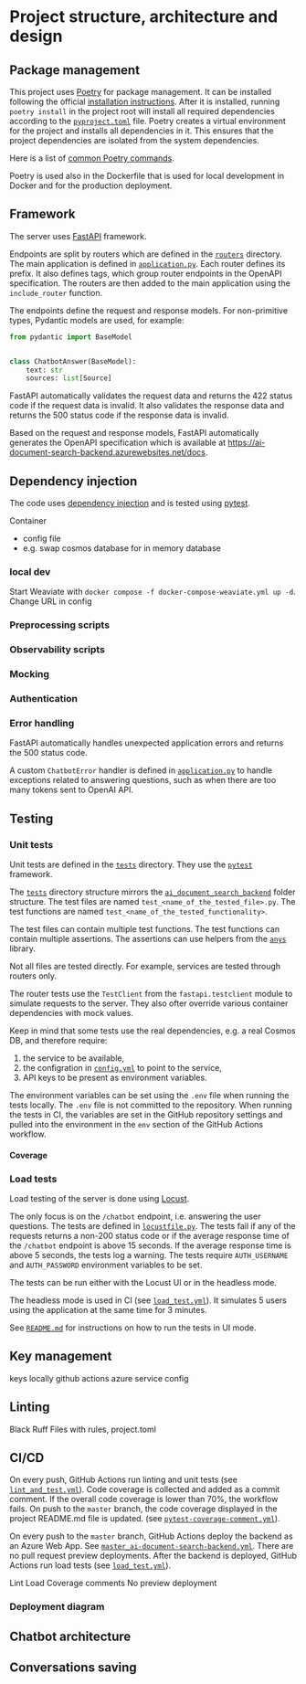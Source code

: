 # Project structure, architecture and design

## Package management

This project uses [Poetry](https://python-poetry.org/) for package management.
It can be installed following the official [installation instructions](https://python-poetry.org/docs/#installation).
After it is installed, running `poetry install` in the project root will install all required dependencies according to the [`pyproject.toml`](../pyproject.toml) file.
Poetry creates a virtual environment for the project and installs all dependencies in it. This ensures that the project
dependencies are isolated from the system dependencies.

Here is a list of [common Poetry commands](../README.md#useful-poetry-commands).

Poetry is used also in the Dockerfile that is used for local development in Docker and for the production deployment.

## Framework

The server uses [FastAPI](https://fastapi.tiangolo.com/tutorial/) framework.

Endpoints are split by routers which are defined in the [`routers`](../ai_document_search_backend/routers) directory.
The main application is defined in [`application.py`](../ai_document_search_backend/application.py).
Each router defines its prefix. It also defines tags, which group router endpoints in the OpenAPI specification.
The routers are then added to the main application using the `include_router` function.

The endpoints define the request and response models. For non-primitive types, Pydantic models are used, for example:

```python
from pydantic import BaseModel


class ChatbotAnswer(BaseModel):
    text: str
    sources: list[Source]
```

FastAPI automatically validates the request data and returns the 422 status code if the request data is invalid.
It also validates the response data and returns the 500 status code if the response data is invalid.

Based on the request and response models, FastAPI automatically generates the OpenAPI specification which is available at https://ai-document-search-backend.azurewebsites.net/docs.

## Dependency injection

The code uses [dependency injection](https://python-dependency-injector.ets-labs.org/examples/fastapi.html) and is
tested using [pytest](https://docs.pytest.org/en/stable/).

Container

- config file
- e.g. swap cosmos database for in memory database

### local dev

Start Weaviate with `docker compose -f docker-compose-weaviate.yml up -d`.
Change URL in config

### Preprocessing scripts

### Observability scripts

### Mocking

### Authentication

### Error handling

FastAPI automatically handles unexpected application errors and returns the 500 status code.

A custom `ChatbotError` handler is defined in [`application.py`](../ai_document_search_backend/application.py) to handle exceptions related to answering questions, such as when there are too many tokens sent to OpenAI API.

## Testing

### Unit tests

Unit tests are defined in the [`tests`](../tests) directory.
They use the [`pytest`](https://docs.pytest.org/en/stable/) framework.

The [`tests`](../tests) directory structure mirrors the [`ai_document_search_backend`](../ai_document_search_backend) folder structure. The test files are named `test_<name_of_the_tested_file>.py`. The test functions are named `test_<name_of_the_tested_functionality>`.

The test files can contain multiple test functions. The test functions can contain multiple assertions. The assertions can use helpers from the [`anys`](https://github.com/jwodder/anys) library.

Not all files are tested directly. For example, services are tested through routers only.

The router tests use the `TestClient` from the `fastapi.testclient` module to simulate requests to the server.
They also ofter override various container dependencies with mock values.

Keep in mind that some tests use the real dependencies, e.g. a real Cosmos DB, and therefore require:

1. the service to be available,
2. the configration in [`config.yml`](../config.yml) to point to the service,
3. API keys to be present as environment variables.

The environment variables can be set using the `.env` file when running the tests locally. The `.env` file is not committed to the repository.
When running the tests in CI, the variables are set in the GitHub repository settings and pulled into the environment in the `env` section of the GitHub Actions workflow.

#### Coverage

### Load tests

Load testing of the server is done using [Locust](https://locust.io/).

The only focus is on the `/chatbot` endpoint, i.e. answering the user questions.
The tests are defined in [`locustfile.py`](../locustfile.py).
The tests fail if any of the requests returns a non-200 status code or if the average response time of the `/chatbot` endpoint is above 15 seconds.
If the average response time is above 5 seconds, the tests log a warning.
The tests require `AUTH_USERNAME` and `AUTH_PASSWORD` environment variables to be set.

The tests can be run either with the Locust UI or in the headless mode.

The headless mode is used in CI (see [`load_test.yml`](../.github/workflows/load_test.yml)).
It simulates 5 users using the application at the same time for 3 minutes.

See [`README.md`](../README.md#load-tests) for instructions on how to run the tests in UI mode.

## Key management

keys locally
github actions
azure service config

## Linting

Black
Ruff
Files with rules, project.toml

## CI/CD

On every push, GitHub Actions run linting and unit tests (see [`lint_and_test.yml`](../.github/workflows/lint_and_test.yml)).
Code coverage is collected and added as a commit comment. If the overall code coverage is lower than 70%, the workflow fails.
On push to the `master` branch, the code coverage displayed in the project README.md file is updated.
(see [`pytest-coverage-comment.yml`](../.github/workflows/pytest-coverage-comment.yml)).

On every push to the `master` branch, GitHub Actions deploy the backend as an Azure Web App.
See [`master_ai-document-search-backend.yml`](../.github/workflows/master_ai-document-search-backend.yml).
There are no pull request preview deployments.
After the backend is deployed, GitHub Actions run load tests (see [`load_test.yml`](../.github/workflows/load_test.yml)).

Lint
Load
Coverage comments
No preview deployment

### Deployment diagram

## Chatbot architecture

## Conversations saving 
